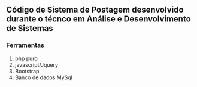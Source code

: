 ## Código de Sistema de Postagem desenvolvido durante o técnco em Análise e Desenvolvimento de Sistemas

### Ferramentas

1. php puro
2. javascript/Jquery
3. Bootstrap
4. Banco de dados MySql

